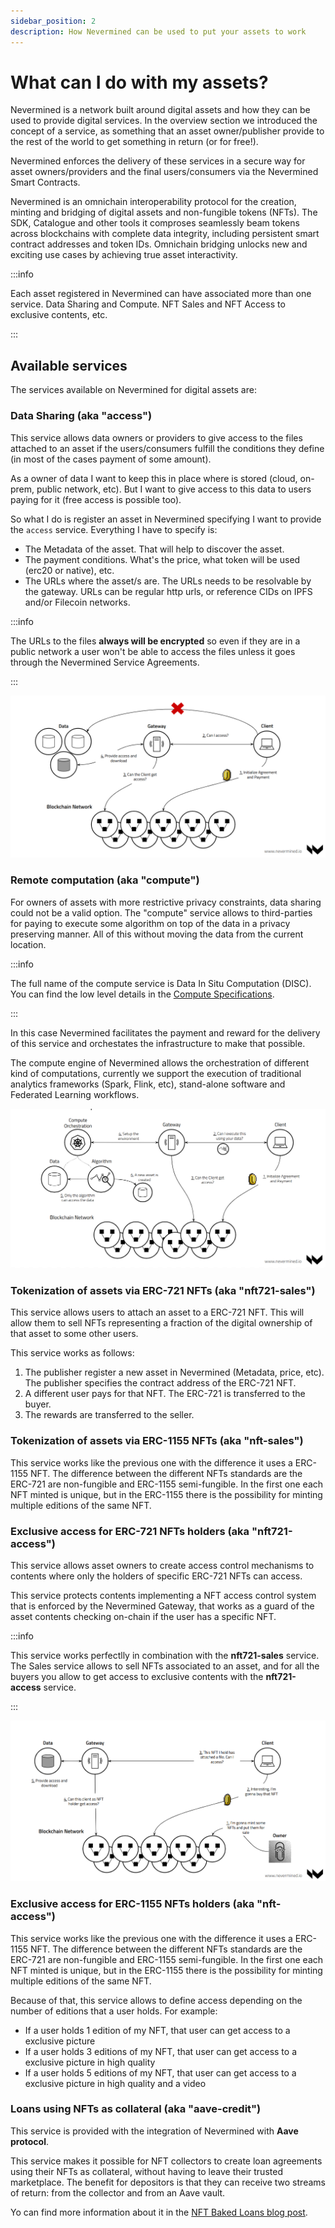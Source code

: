```yaml
---
sidebar_position: 2
description: How Nevermined can be used to put your assets to work
---
```


# What can I do with my assets?

Nevermined is a network built around digital assets and how they can be 
used to provide digital services. In the overview section we introduced
the concept of a service, as something that an asset owner/publisher 
provide to the rest of the world to get something in return (or for free!).

Nevermined enforces the delivery of these services in a secure way for 
asset owners/providers and the final users/consumers via the Nevermined
Smart Contracts. 

Nevermined is an omnichain interoperability protocol for the creation, minting and bridging of digital assets and non-fungible tokens (NFTs). The SDK, Catalogue and other tools it comproses seamlessly beam tokens across blockchains with complete data integrity, including persistent smart contract addresses and token IDs. Omnichain bridging unlocks new and exciting use cases by achieving true asset interactivity. 

:::info

Each asset registered in Nevermined can have associated more than one service.
Data Sharing and Compute. NFT Sales and NFT Access to exclusive contents, etc.

:::

## Available services

The services available on Nevermined for digital assets are:

### Data Sharing (aka "access")

This service allows data owners or providers to give access to the files 
attached to an asset if the users/consumers fulfill the conditions they
define (in most of the cases payment of some amount).

As a owner of data I want to keep this in place where is stored (cloud, 
on-prem, public network, etc). But I want to give access to this data to
users paying for it (free access is possible too).

So what I do is register an asset in Nevermined specifying I want to provide
the `access` service. Everything I have to specify is: 

* The Metadata of the asset. That will help to discover the asset.
* The payment conditions. What's the price, what token will be used (erc20 or native), etc.
* The URLs where the asset/s are. The URLs needs to be resolvable by the gateway. URLs can be 
  regular http urls, or reference CIDs on IPFS and/or Filecoin networks.

:::info

The URLs to the files **always will be encrypted** so even if they are in a public network a 
user won't be able to access the files unless it goes through the Nevermined Service Agreements.

:::

![Service: Data Sharing](images/service_data_sharing.png)


### Remote computation (aka "compute")

For owners of assets with more restrictive privacy constraints, data sharing could
not be a valid option. The "compute" service allows to third-parties for paying to 
execute some algorithm on top of the data in a privacy preserving manner. 
All of this without moving the data from the current location.

:::info

The full name of the compute service is Data In Situ Computation (DISC).
You can find the low level details in the [Compute Specifications](specs/Spec-COMPUTE.md).

:::

In this case Nevermined facilitates the 
payment and reward for the delivery of this service and orchestates the infrastructure
to make that possible.

The compute engine of Nevermined allows the orchestration of different kind of computations,
currently we support the execution of traditional analytics frameworks (Spark, Flink, etc),
stand-alone software and Federated Learning workflows.

![Service: Remote Computation](images/service_compute.png)


### Tokenization of assets via ERC-721 NFTs (aka "nft721-sales")

This service allows users to attach an asset to a ERC-721 NFT. This will allow them
to sell NFTs representing a fraction of the digital ownership of that asset to some other
users. 

This service works as follows:

1. The publisher register a new asset in Nevermined (Metadata, price, etc). The publisher specifies
   the contract address of the ERC-721 NFT.
2. A different user pays for that NFT. The ERC-721 is transferred to the buyer.
3. The rewards are transferred to the seller.


### Tokenization of assets via ERC-1155 NFTs (aka "nft-sales")

This service works like the previous one with the difference it uses a ERC-1155 NFT.
The difference between the different NFTs standards are the ERC-721 are non-fungible and 
ERC-1155 semi-fungible. In the first one each NFT minted is unique, but in the ERC-1155 there
is the possibility for minting multiple editions of the same NFT.

### Exclusive access for ERC-721 NFTs holders (aka "nft721-access")

This service allows asset owners to create access control mechanisms to contents where only the 
holders of specific ERC-721 NFTs can access. 

This service protects contents implementing a NFT access control system that is enforced by the 
Nevermined Gateway, that works as a guard of the asset contents checking on-chain if the user
has a specific NFT.

:::info

This service works perfectlly in combination with the **nft721-sales** service. The Sales service allows
to sell NFTs associated to an asset, and for all the buyers you allow to get access to exclusive contents
with the **nft721-access** service.

:::

![Service: NFT ERC-721 Access](images/service_nft721-access.png)


### Exclusive access for ERC-1155 NFTs holders (aka "nft-access")

This service works like the previous one with the difference it uses a ERC-1155 NFT.
The difference between the different NFTs standards are the ERC-721 are non-fungible and 
ERC-1155 semi-fungible. In the first one each NFT minted is unique, but in the ERC-1155 there
is the possibility for minting multiple editions of the same NFT.

Because of that, this service allows to define access depending on the number of editions that 
a user holds. For example:

* If a user holds 1 edition of my NFT, that user can get access to a exclusive picture
* If a user holds 3 editions of my NFT, that user can get access to a exclusive picture in high quality
* If a user holds 5 editions of my NFT, that user can get access to a exclusive picture in high quality and a video

### Loans using NFTs as collateral (aka "aave-credit")

This service is provided with the integration of Nevermined with **Aave protocol**.

This service makes it possible for NFT collectors to create loan agreements using their NFTs as collateral, 
without having to leave their trusted marketplace. The benefit for depositors is that they can receive two 
streams of return: from the collector and from an Aave vault.

Yo can find more information about it in the [NFT Baked Loans blog post](https://medium.com/nevermined-io/new-nevermined-component-allows-marketplaces-to-offer-nft-backed-loans-5e05c77e6709).
